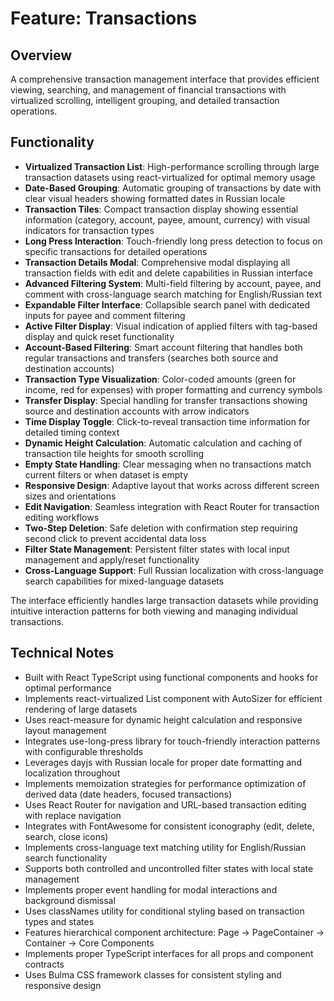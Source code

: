 # Feature: Transactions

## Overview

A comprehensive transaction management interface that provides efficient viewing, searching, and management of financial transactions with virtualized scrolling, intelligent grouping, and detailed transaction operations.

## Functionality

- **Virtualized Transaction List**: High-performance scrolling through large transaction datasets using react-virtualized for optimal memory usage
- **Date-Based Grouping**: Automatic grouping of transactions by date with clear visual headers showing formatted dates in Russian locale
- **Transaction Tiles**: Compact transaction display showing essential information (category, account, payee, amount, currency) with visual indicators for transaction types
- **Long Press Interaction**: Touch-friendly long press detection to focus on specific transactions for detailed operations
- **Transaction Details Modal**: Comprehensive modal displaying all transaction fields with edit and delete capabilities in Russian interface
- **Advanced Filtering System**: Multi-field filtering by account, payee, and comment with cross-language search matching for English/Russian text
- **Expandable Filter Interface**: Collapsible search panel with dedicated inputs for payee and comment filtering
- **Active Filter Display**: Visual indication of applied filters with tag-based display and quick reset functionality
- **Account-Based Filtering**: Smart account filtering that handles both regular transactions and transfers (searches both source and destination accounts)
- **Transaction Type Visualization**: Color-coded amounts (green for income, red for expenses) with proper formatting and currency symbols
- **Transfer Display**: Special handling for transfer transactions showing source and destination accounts with arrow indicators
- **Time Display Toggle**: Click-to-reveal transaction time information for detailed timing context
- **Dynamic Height Calculation**: Automatic calculation and caching of transaction tile heights for smooth scrolling
- **Empty State Handling**: Clear messaging when no transactions match current filters or when dataset is empty
- **Responsive Design**: Adaptive layout that works across different screen sizes and orientations
- **Edit Navigation**: Seamless integration with React Router for transaction editing workflows
- **Two-Step Deletion**: Safe deletion with confirmation step requiring second click to prevent accidental data loss
- **Filter State Management**: Persistent filter states with local input management and apply/reset functionality
- **Cross-Language Support**: Full Russian localization with cross-language search capabilities for mixed-language datasets

The interface efficiently handles large transaction datasets while providing intuitive interaction patterns for both viewing and managing individual transactions.

## Technical Notes

- Built with React TypeScript using functional components and hooks for optimal performance
- Implements react-virtualized List component with AutoSizer for efficient rendering of large datasets
- Uses react-measure for dynamic height calculation and responsive layout management
- Integrates use-long-press library for touch-friendly interaction patterns with configurable thresholds
- Leverages dayjs with Russian locale for proper date formatting and localization throughout
- Implements memoization strategies for performance optimization of derived data (date headers, focused transactions)
- Uses React Router for navigation and URL-based transaction editing with replace navigation
- Integrates with FontAwesome for consistent iconography (edit, delete, search, close icons)
- Implements cross-language text matching utility for English/Russian search functionality
- Supports both controlled and uncontrolled filter states with local state management
- Implements proper event handling for modal interactions and background dismissal
- Uses classNames utility for conditional styling based on transaction types and states
- Features hierarchical component architecture: Page → PageContainer → Container → Core Components
- Implements proper TypeScript interfaces for all props and component contracts
- Uses Bulma CSS framework classes for consistent styling and responsive design
